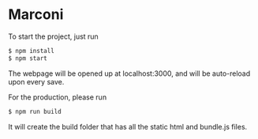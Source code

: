 # Marconi

To start the project, just run

```bash
$ npm install
$ npm start
```

The webpage will be opened up at localhost:3000, and will be auto-reload upon every save.

For the production, please run
```bash
$ npm run build
```

It will create the build folder that has all the static html and bundle.js files.

